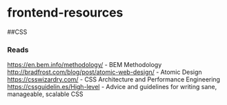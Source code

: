 # frontend-resources


##CSS

### Reads  

https://en.bem.info/methodology/ - BEM Methodology  
http://bradfrost.com/blog/post/atomic-web-design/ - Atomic Design  
https://csswizardry.com/ - CSS Architecture and Performance Engineering  
https://cssguidelin.es/High-level - Advice and guidelines for writing sane, manageable, scalable CSS  
